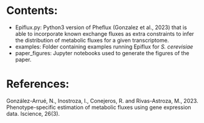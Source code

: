 # Contents:
- Epiflux.py: Python3 version of Pheflux (Gonzalez et al., 2023) that is able to incorporate known exchange fluxes as extra constraints to infer the distribution of metabolic fluxes for a given transcriptome.
- examples: Folder containing examples running Epiflux for *S. cerevisiae*
- paper_figures: Jupyter notebooks used to generate the figures of the paper.

# References:

González-Arrué, N., Inostroza, I., Conejeros, R. and Rivas-Astroza, M., 2023. Phenotype-specific estimation of metabolic fluxes using gene expression data. Iscience, 26(3).
